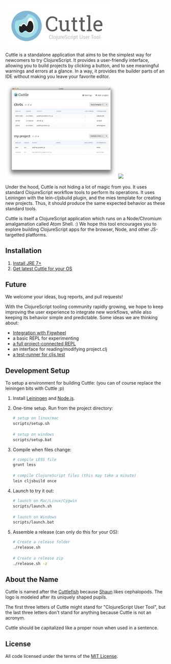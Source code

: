 ![Cuttle](cuttle-banner.png)

Cuttle is a standalone application that aims to be the simplest way for
newcomers to try ClojureScript.  It provides a user-friendly interface,
allowing you to build projects by clicking a button, and to see meaningful
warnings and errors at a glance.  In a way, it provides the builder parts of an
IDE without making you leave your favorite editor.

<img src="screenshots/2015-01-27-init.png" width="350px"> <img src="screenshots/2015-01-27-error.png" width="350px">

Under the hood, Cuttle is not hiding a lot of magic from you.  It uses standard
ClojureScript workflow tools to perform its operations.  It uses Leiningen with
the lein-cljsbuild plugin, and the mies template for creating new projects.
Thus, it should produce the same expected behavior as these standard tools.

Cuttle is itself a ClojureScript application which runs on a Node/Chromium
amalgamation called Atom Shell. :)  We hope this tool encourages you to explore
building ClojureScript apps for the browser, Node, and other JS-targetted
platforms.

## Installation

1. [Install JRE 7+](http://www.oracle.com/technetwork/java/javase/downloads/jre8-downloads-2133155.html)
1. [Get latest Cuttle for your OS](https://github.com/oakmac/cuttle/releases)

## Future

We welcome your ideas, bug reports, and pull requests!

With the ClojureScript tooling community rapidly growing, we hope to keep
improving the user experience to integrate new workflows, while also keeping
its behavior simple and predictable.  Some ideas we are thinking about:

- [Integration with Figwheel](https://github.com/oakmac/cuttle/issues/53)
- a basic REPL for experimenting
- [a full project-connected REPL](https://github.com/oakmac/cuttle/issues/54)
- an interface for reading/modifying project.clj
- [a test-runner for cljs.test](https://github.com/oakmac/cuttle/issues/28)

## Development Setup

To setup a environment for building Cuttle:  (you can of course replace the
leiningen bits with Cuttle ;p)

1. Install [Leiningen] and [Node.js].
1. One-time setup. Run from the project directory:

    ```sh
    # setup on linux/mac
    scripts/setup.sh

    # setup on windows
    scripts/setup.bat
    ```

1. Compile when files change:

    ```sh
    # compile LESS file
    grunt less

    # compile ClojureScript files (this may take a minute)
    lein cljsbuild once
    ```

1. Launch to try it out:

    ```sh
    # launch on Mac/Linux/Cygwin
    scripts/launch.sh

    # launch on Windows
    scripts/launch.bat
    ```

1. Assemble a release (can only do this for your OS):

    ```sh
    # Create a release folder
    ./release.sh

    # Create a release zip
    ./release.sh -z
    ```

## About the Name

Cuttle is named after the [Cuttlefish] because [Shaun] likes cephalopods.
The logo is modeled after its uniquely shaped pupils.

The first three letters of Cuttle might stand for "ClojureScript User Tool", but
the last three letters don't stand for anything because Cuttle is not an
acronym.

Cuttle should be capitalized like a proper noun when used in a sentence.

## License

All code licensed under the terms of the [MIT
License](https://github.com/oakmac/cuttle/blob/master/LICENSE.md).

[Leiningen]:http://leiningen.org
[Node.js]:http://nodejs.org
[Atom Shell]:https://github.com/atom/atom-shell
[Cuttlefish]:https://flic.kr/p/8oVLuC
[Shaun]:https://github.com/shaunlebron

